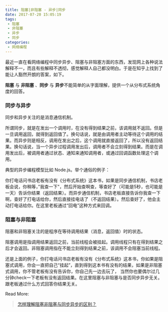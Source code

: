 ```yaml
---
title: 阻塞|非阻塞 - 异步|同步
date: 2017-07-20 15:05:19
tags:
 - 阻塞
 - 非阻塞
 - 异步
 - 同步
categories:
 - 网络编程
---
```


最近一直在看网络编程中同步异步、阻塞与非阻塞方面的东西，发现网上各种说法解释不一，而且有些解释不透彻，感觉解释人自己都没明白。于是在知乎上找到了能让人豁然开朗的答案，如下。

**阻塞** 与 **非阻塞** 、**同步** 与 **异步**不能简单的从字面理解，提供一个从分布式系统角度的回答。

### 同步与异步

同步和异步关注的是消息通信机制。

所谓同步，就是在发出一个调用时，在没有得到结果之前，该调用就不返回。但是一旦调用返回，就得到返回值了。换句话说，就是由调用者主动等待这个调用的结果。而异步则是相反，调用在发出之后，这个调用就直接返回了，所以没有返回结果。换句话说，当一个异步过程调用发出后，调用者不会立刻得到结果。而是在调用发出后，被调用者通过状态、通知来通知调用者，或通过回调函数处理这个调用。

典型的异步编程模型比如 Node.js。举个通俗的例子：

你打电话问书店老板有没有《分布式系统》这本书，如果是同步通信机制，书店老板会说，你稍等，”我查一下"，然后开始查啊查，等查好了（可能是5秒，也可能是一天）告诉你结果（返回结果）。而异步通信机制，书店老板直接告诉你我查一下啊，查好了打电话给你，然后直接挂电话了（不返回结果）。然后查好了，他会主动打电话给你。在这里老板通过“回电”这种方式来回调。

### 阻塞与非阻塞

阻塞和非阻塞关注的是程序在等待调用结果（消息，返回值）时的状态。

阻塞调用是指调用结果返回之前，当前线程会被挂起。调用线程只有在得到结果之后才会返回。非阻塞调用指在不能立刻得到结果之前，该调用不会阻塞当前线程。

还是上面的例子，你打电话问书店老板有没有《分布式系统》这本书，你如果是阻塞式调用，你会一直把自己“挂起”，直到得到这本书有没有的结果，如果是非阻塞式调用，你不管老板有没有告诉你，你自己先一边去玩了， 当然你也要偶尔过几分钟check一下老板有没有返回结果。在这里阻塞与非阻塞与是否同步异步无关。跟老板通过什么方式回答你结果无关。



Read More:

> [怎样理解阻塞非阻塞与同步异步的区别？](https://www.zhihu.com/question/19732473/answer/20851256)